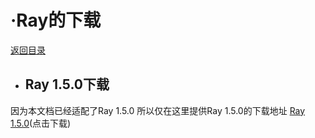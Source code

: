 # ·Ray的下载
[返回目录](../README.md)
- ## Ray 1.5.0下载
因为本文档已经适配了Ray 1.5.0
所以仅在这里提供Ray 1.5.0的下载地址
[Ray 1.5.0](https://github.com/ray-cast/ray-mmd/archive/1.5.0.zip)(点击下载)